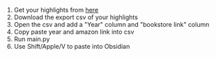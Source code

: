 1. Get your highlights from [here](https://learning.oreilly.com/highlights/?page=1)
2. Download the export csv of your highlights
3. Open the csv and add a "Year" column and "bookstore link" column
3. Copy paste year and amazon link into csv
4. Run main.py
5. Use Shift/Apple/V to paste into Obsidian
